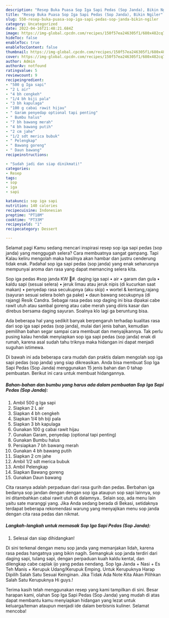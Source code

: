 ```yaml
---
description: "Resep Buka Puasa Sop Iga Sapi Pedas (Sop Janda), Bikin Ngiler"
title: "Resep Buka Puasa Sop Iga Sapi Pedas (Sop Janda), Bikin Ngiler"
slug: 550-resep-buka-puasa-sop-iga-sapi-pedas-sop-janda-bikin-ngiler
category: Uncategorized
date: 2022-04-16T21:48:21.684Z
image: https://img-global.cpcdn.com/recipes/150f57ea246305f1/680x482cq70/sop-iga-sapi-pedas-sop-janda-foto-resep-utama.jpg
hideToc: false
enableToc: true
enableTocContent: false
thumbnail: https://img-global.cpcdn.com/recipes/150f57ea246305f1/680x482cq70/sop-iga-sapi-pedas-sop-janda-foto-resep-utama.jpg
cover: https://img-global.cpcdn.com/recipes/150f57ea246305f1/680x482cq70/sop-iga-sapi-pedas-sop-janda-foto-resep-utama.jpg
author: Admin
authorAv: notfound
ratingvalue: 5
reviewcount: 9
recipeingredient:
- "500 g Iga sapi"
- "2 L air"
- "4 bh cengkeh"
- "1/4 bh biji pala"
- "3 bh kapulaga"
- "100 g cabai rawit hijau"
- " Garam penyedap optional tapi penting"
- " Bumbu halus"
- "7 bh bawang merah"
- "4 bh bawang putih"
- "2 cm jahe"
- "1/2 sdt merica bubuk"
- " Pelengkap"
- " Bawang goreng"
- " Daun bawang"
recipeinstructions:

- "Sudah jadi dan siap dinikmati!"
categories:
- Resep
tags:
- sop
- iga
- sapi

katakunci: sop iga sapi 
nutrition: 140 calories
recipecuisine: Indonesian
preptime: "PT18M"
cooktime: "PT33M"
recipeyield: "1"
recipecategory: Dessert

---
```



Selamat pagi Kamu sedang mencari inspirasi resep sop iga sapi pedas (sop janda) yang menggugah selera? Cara membuatnya sangat gampang. Tapi Kalau keliru mengolah maka hasilnya akan hambar dan justru cenderung tidak enak. Padahal sop iga sapi pedas (sop janda) yang enak seharusnya mempunyai aroma dan rasa yang dapat memancing selera kita.


Sop iga pedas #sop janda KW 🍲#. daging iga sapi • air • garam dan gula • kaldu sapi (sesuai selera) • jeruk limau atau jeruk nipis (di kucurkan saat makan) • penyedap rasa secukupnya (aku skip) • wortel &amp; kentang,rajang (sayuran sesuai selera boleh ga pake) • daun bawang secukupnya (di rajang) Resik Candra. Sebagai rasa pedas sop daging ini bisa dipakai cabe rawit utuh atau sambal goreng atau cabe merah yang diiris kasar dan direbus bersama daging sayuran. Soalnya klo lagi ga beruntung bisa.

Ada beberapa hal yang sedikit banyak berpengaruh terhadap kualitas rasa dari sop iga sapi pedas (sop janda), mulai dari jenis bahan, kemudian pemilihan bahan segar sampai cara membuat dan menyajikannya. Tak perlu pusing kalau hendak menyiapkan sop iga sapi pedas (sop janda) enak di rumah, karena asal sudah tahu triknya maka hidangan ini dapat menjadi suguhan istimewa.


Di bawah ini ada beberapa cara mudah dan praktis dalam mengolah sop iga sapi pedas (sop janda) yang siap dikreasikan. Anda bisa membuat Sop Iga Sapi Pedas (Sop Janda) menggunakan 15 jenis bahan dan 0 tahap pembuatan. Berikut ini cara untuk membuat hidangannya.

<!--inarticleads1-->

##### Bahan-bahan dan bumbu yang harus ada dalam pembuatan Sop Iga Sapi Pedas (Sop Janda):

1. Ambil 500 g Iga sapi
1. Siapkan 2 L air
1. Siapkan 4 bh cengkeh
1. Siapkan 1/4 bh biji pala
1. Siapkan 3 bh kapulaga
1. Gunakan 100 g cabai rawit hijau
1. Gunakan  Garam, penyedap (optional tapi penting)
1. Gunakan  Bumbu halus
1. Persiapkan 7 bh bawang merah
1. Gunakan 4 bh bawang putih
1. Siapkan 2 cm jahe
1. Ambil 1/2 sdt merica bubuk
1. Ambil  Pelengkap
1. Siapkan  Bawang goreng
1. Gunakan  Daun bawang


Cita rasanya adalah perpaduan dari rasa gurih dan pedas. Berbahan iga bedanya sop jandan dengan dengan sop iga ataupun sop sapi lainnya, sop ini ditambahkan cabai rawit utuh di dalamnya.. Selain sop, ada menu lain yaitu sate maranggi yang. Jika Anda sedang berada di Bekasi, setidaknya terdapat beberapa rekomendasi warung yang menyajikan menu sop janda dengan cita rasa pedas dan nikmat. 

<!--inarticleads2-->

##### Langkah-langkah untuk memasak Sop Iga Sapi Pedas (Sop Janda):


1. Selesai dan siap dihidangkan!

Di sini terkenal dengan menu sop janda yang memanjakan lidah, karena rasa pedas hangatnya yang bikin nagih. Semangkuk sop janda terdiri dari daging sapi, tulang sapi, dengan perpaduan kuah kaldu kental, dan dilengkap cabe caplak ijo yang pedas nendang. Sop Iga Janda + Nasi + Es Teh Manis + Kerupuk Udang/Kerupuk Emping. Untuk Kerupuknya Harap Dipilih Salah Satu Sesuai Keinginan. Jika Tidak Ada Note Kita Akan Pilihkan Salah Satu Kerupuknya Hi guys.! 

Terima kasih telah menggunakan resep yang kami tampilkan di sini. Besar harapan kami, olahan Sop Iga Sapi Pedas (Sop Janda) yang mudah di atas dapat membantu kamu menyiapkan hidangan yang lezat untuk keluarga/teman ataupun menjadi ide dalam berbisnis kuliner. Selamat mencoba!
